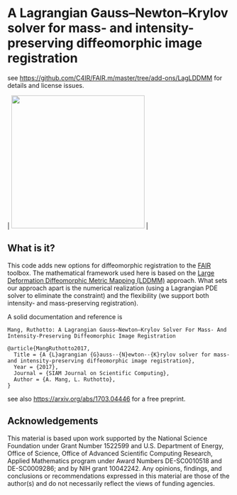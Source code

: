# A Lagrangian Gauss–Newton–Krylov solver for mass- and intensity-preserving diffeomorphic image registration
see https://github.com/C4IR/FAIR.m/master/tree/add-ons/LagLDDMM for details and license issues.

| <img src="https://github.com/C4IR/FAIR.m/blob/master/pictures/LDDMM.jpg"  width="300"  /> |
    
## What is it? 

This code adds new options for diffeomorphic registration to the [FAIR](https://github.com/C4IR/FAIR.m) toolbox. The mathematical framework used here is based on the [Large Deformation Diffeomorphic Metric Mapping (LDDMM)](https://en.wikipedia.org/wiki/Large_deformation_diffeomorphic_metric_mapping#Hamiltonian_LDDMM_for_Dense_Image_Matching) approach. What sets  our approach apart is the numerical realization (using a Lagrangian PDE solver to eliminate the constraint) and the flexibility (we support both intensity- and mass-preserving registration).

A solid documentation and reference is

    Mang, Ruthotto: A Lagrangian Gauss–Newton–Krylov Solver For Mass- And Intensity-Preserving Diffeomorphic Image Registration

    @article{MangRuthotto2017,
      Title = {A {L}agrangian {G}auss--{N}ewton--{K}rylov solver for mass- and intensity-preserving diffeomorphic image registration},
      Year = {2017},
      Journal = {SIAM Journal on Scientific Computing},
      Author = {A. Mang, L. Ruthotto},
    }

see also https://arxiv.org/abs/1703.04446 for a free preprint.

## Acknowledgements

This material is based upon work supported by the National Science Foundation under Grant Number 1522599 and U.S. Department of Energy, Office of Science, Office of Advanced Scientific Computing Research, Applied Mathematics program under Award Numbers DE-SC0010518 and DE-SC0009286; and by NIH grant 10042242. Any opinions, findings, and conclusions or recommendations expressed in this material are those of the author(s) and do not necessarily reflect the views of funding agencies.
